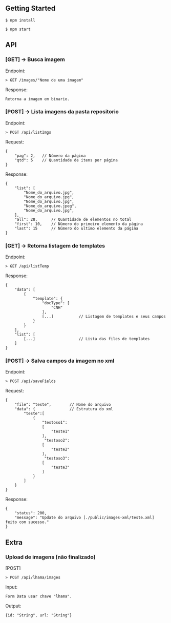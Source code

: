 ## Getting Started
```
$ npm install
```

```
$ npm start
```

## API

### [GET] -> Busca imagem

Endpoint:
```
> GET /images/"Nome de uma imagem"
```

Response:
```
Retorna a imagem em binario.
```


### [POST] -> Lista imagens da pasta repositorio 

Endpoint:
```
> POST /api/listImgs
```

Request:
```
{
    "pag": 2,   // Número da página
    "qtd": 5    // Quantidade de itens por página 
}
```

Response:
```
{
    "list": [
        "Nome_do_arquivo.jpg",
        "Nome_do_arquivo.jpg",
        "Nome_do_arquivo.jpg",
        "Nome_do_arquivo.jpeg",
        "Nome_do_arquivo.jpg",
    ],
    "all": 28,      // Quantidade de elementos no total
    "first": 10,    // Número do primeiro elemento da página
    "last": 15      // Número do ultimo elemento da página
}
```

### [GET] -> Retorna listagem de templates

Endpoint:
```
> GET /api/listTemp
```

Response:
```
{
    "data": [
        {
            "template": {
                "docType": [
                    "CNH"
                ], 
                [...]           // Listagem de templates e seus campos
            }
        }
    ],
    "list": [
        [...]                   // Lista das files de templates
    ]
}
```

### [POST] -> Salva campos da imagem no xml  

Endpoint:
```
> POST /api/saveFields
```

Request:
```
{
    "file": "teste",        // Nome do arquivo
    "data": {               // Estrutura do xml
        "teste":[
            {
                "testoso1":
                [
                    "teste1"
                ],
                 "testoso2":
                [
                    "teste2"
                ],
                 "testoso3":
                [
                    "teste3"
                ]
            }
        ]
    }
}
```

Response:
```
{
    "status": 200,
    "message": "Update do arquivo [./public/images-xml/teste.xml] feito com sucesso."
}
```

## Extra

### Upload de imagens (não finalizado)

[POST] 
```
> POST /api/lhama/images
```

Input:
```
Form Data usar chave "lhama".
```

Output:
```
{id: "String", url: "String"}
```

